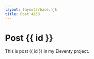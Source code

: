 ```yaml
---
layout: layouts/base.njk
title: Post 4253
---
```


# Post {{ id }}

This is post {{ id }} in my Eleventy project.
